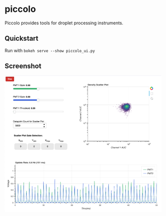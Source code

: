 # piccolo
Piccolo provides tools for droplet processing instruments.

## Quickstart

Run with `bokeh serve --show piccolo_ui.py`

## Screenshot
![social_preview](/social_preview.png?raw=true)
